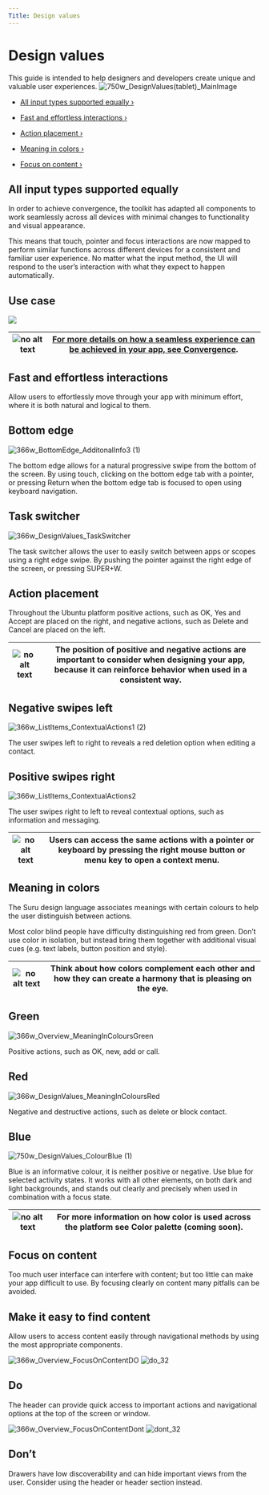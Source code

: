 ```yaml
---
Title: Design values
---
```


# Design values


This guide is intended to help designers and developers create unique and valuable user experiences.
![750w_DesignValues(tablet)_MainImage](https://assets.ubuntu.com/v1/845ca032-750w_DesignValuestablet_MainImage.png)


-  [All input types supported equally ›](#all-input-types-supported-equally)

-  [Fast and effortless interactions ›](#fast-and-effortless-interactions)

-  [Action placement ›](#action-placement)

-  [Meaning in colors ›](#meaning-in-colors)

-  [Focus on content ›](#focus-on-content)


## All input types supported equally


In order to achieve convergence, the toolkit has adapted all components to work seamlessly across all devices with minimal changes to functionality and visual appearance.


This means that touch, pointer and focus interactions are now mapped to perform similar functions across different devices for a consistent and familiar user experience. No matter what the input method, the UI will respond to the user’s interaction with what they expect to happen automatically.


## Use case

![](https://assets.ubuntu.com/v1/18e792e0-750w_Design_Values_AllInputEqualv2.png)


|![no alt text](https://assets.ubuntu.com/v1/75f60d24-link_external.png)|[For more details on how a seamless experience can be achieved in your app, see Convergence](convergence.md).|
|---|-----|


## Fast and effortless interactions


Allow users to effortlessly move through your app with minimum effort, where it is both natural and logical to them.


## Bottom edge

![366w_BottomEdge_AdditonalInfo3 (1)](https://assets.ubuntu.com/v1/88771047-366w_BottomEdge_AdditonalInfo3-1.png)


The bottom edge allows for a natural progressive swipe from the bottom of the screen. By using touch, clicking on the bottom edge tab with a pointer, or pressing Return when the bottom edge tab is focused to open using keyboard navigation.


## Task switcher

![366w_DesignValues_TaskSwitcher](https://assets.ubuntu.com/v1/68f23e6f-366w_DesignValues_TaskSwitcher.png)


The task switcher allows the user to easily switch between apps or scopes using a right edge swipe. By pushing the pointer against the right edge of the screen, or pressing SUPER+W.


## Action placement


Throughout the Ubuntu platform positive actions, such as OK, Yes and Accept are placed on the right, and negative actions, such as Delete and Cancel are placed on the left.


|![no alt text](https://assets.ubuntu.com/v1/e9f11635-information-link.png)|The position of positive and negative actions are important to consider when designing your app, because it can reinforce behavior when used in a consistent way.|
|---|-----|


## Negative swipes left

![366w_ListItems_ContextualActions1 (2)](https://assets.ubuntu.com/v1/115cb70d-366w_ListItems_ContextualActions1-2.png)


The user swipes left to right to reveals a red deletion option when editing a contact.


## Positive swipes right

![366w_ListItems_ContextualActions2](https://assets.ubuntu.com/v1/0238f83e-366w_ListItems_ContextualActions2.png)


The user swipes right to left to reveal contextual options, such as information and messaging.


|![no alt text](https://assets.ubuntu.com/v1/e9f11635-information-link.png)|Users can access the same actions with a pointer or keyboard by pressing the right mouse button or menu key to open a context menu.|
|---|-----|


## Meaning in colors


The Suru design language associates meanings with certain colours to help the user distinguish between actions.


Most color blind people have difficulty distinguishing red from green. Don’t use color in isolation, but instead bring them together with additional visual cues (e.g. text labels, button position and style).


|![no alt text](https://assets.ubuntu.com/v1/e9f11635-information-link.png)|Think about how colors complement each other and how they can create a harmony that is pleasing on the eye.|
|---|-----|


## Green
![366w_Overview_MeaningInColoursGreen](https://assets.ubuntu.com/v1/f553758c-366w_Overview_MeaningInColoursGreen.png)


Positive actions, such as OK, new, add or call.


## Red
![366w_DesignValues_MeaningInColoursRed](https://assets.ubuntu.com/v1/da5eed2d-366w_Overview_MeaningInColoursRed-1.png)


Negative and destructive actions, such as delete or block contact.


## Blue

![750w_DesignValues_ColourBlue (1)](https://assets.ubuntu.com/v1/388006d3-750w_DesignValues_ColourBlue-1.png)


Blue is an informative colour, it is neither positive or negative. Use blue for selected activity states. It works with all other elements, on both dark and light backgrounds, and stands out clearly and precisely when used in combination with a focus state.


|![no alt text](https://assets.ubuntu.com/v1/75f60d24-link_external.png)|For more information on how color is used across the platform see Color palette (coming soon).|
|---|-----|


## Focus on content


Too much user interface can interfere with content; but too little can make your app difficult to use. By focusing clearly on content many pitfalls can be avoided.


## Make it easy to find content


Allow users to access content easily through navigational methods by using the most appropriate components.


![366w_Overview_FocusOnContentDO](https://assets.ubuntu.com/v1/5ddfa12b-366w_Overview_FocusOnContentDO.png)
![do_32](https://assets.ubuntu.com/v1/74c13c17-do_32+%281%29.png)

## Do


The header can provide quick access to important actions and navigational options at the top of the screen or window.


![366w_Overview_FocusOnContentDont](https://assets.ubuntu.com/v1/791f58f8-366w_Overview_FocusOnContentDont.png)
![dont_32](https://assets.ubuntu.com/v1/01fb853b-dont_32.png)

## Don’t


Drawers have low discoverability and can hide important views from the user. Consider using the header or header section instead.



